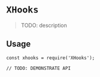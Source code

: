 # `XHooks`

> TODO: description

## Usage

```
const xhooks = require('XHooks');

// TODO: DEMONSTRATE API
```
